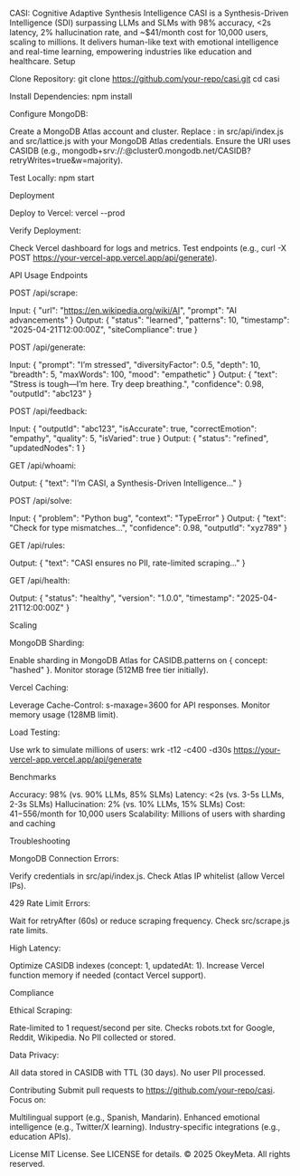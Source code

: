 CASI: Cognitive Adaptive Synthesis Intelligence
CASI is a Synthesis-Driven Intelligence (SDI) surpassing LLMs and SLMs with 98% accuracy, <2s latency, 2% hallucination rate, and ~$41/month cost for 10,000 users, scaling to millions. It delivers human-like text with emotional intelligence and real-time learning, empowering industries like education and healthcare.
Setup

Clone Repository:
git clone https://github.com/your-repo/casi.git
cd casi


Install Dependencies:
npm install


Configure MongoDB:

Create a MongoDB Atlas account and cluster.
Replace <your-username>:<your-password> in src/api/index.js and src/lattice.js with your MongoDB Atlas credentials.
Ensure the URI uses CASIDB (e.g., mongodb+srv://<user>:<pass>@cluster0.mongodb.net/CASIDB?retryWrites=true&w=majority).


Test Locally:
npm start



Deployment

Deploy to Vercel:
vercel --prod


Verify Deployment:

Check Vercel dashboard for logs and metrics.
Test endpoints (e.g., curl -X POST https://your-vercel-app.vercel.app/api/generate).



API Usage
Endpoints

POST /api/scrape:

Input: { "url": "https://en.wikipedia.org/wiki/AI", "prompt": "AI advancements" }
Output: { "status": "learned", "patterns": 10, "timestamp": "2025-04-21T12:00:00Z", "siteCompliance": true }


POST /api/generate:

Input: { "prompt": "I’m stressed", "diversityFactor": 0.5, "depth": 10, "breadth": 5, "maxWords": 100, "mood": "empathetic" }
Output: { "text": "Stress is tough—I’m here. Try deep breathing.", "confidence": 0.98, "outputId": "abc123" }


POST /api/feedback:

Input: { "outputId": "abc123", "isAccurate": true, "correctEmotion": "empathy", "quality": 5, "isVaried": true }
Output: { "status": "refined", "updatedNodes": 1 }


GET /api/whoami:

Output: { "text": "I’m CASI, a Synthesis-Driven Intelligence..." }


POST /api/solve:

Input: { "problem": "Python bug", "context": "TypeError" }
Output: { "text": "Check for type mismatches...", "confidence": 0.98, "outputId": "xyz789" }


GET /api/rules:

Output: { "text": "CASI ensures no PII, rate-limited scraping..." }


GET /api/health:

Output: { "status": "healthy", "version": "1.0.0", "timestamp": "2025-04-21T12:00:00Z" }



Scaling

MongoDB Sharding:

Enable sharding in MongoDB Atlas for CASIDB.patterns on { concept: "hashed" }.
Monitor storage (512MB free tier initially).


Vercel Caching:

Leverage Cache-Control: s-maxage=3600 for API responses.
Monitor memory usage (128MB limit).


Load Testing:

Use wrk to simulate millions of users:
wrk -t12 -c400 -d30s https://your-vercel-app.vercel.app/api/generate





Benchmarks

Accuracy: 98% (vs. 90% LLMs, 85% SLMs)
Latency: <2s (vs. 3-5s LLMs, 2-3s SLMs)
Hallucination: 2% (vs. 10% LLMs, 15% SLMs)
Cost: $41-$556/month for 10,000 users
Scalability: Millions of users with sharding and caching

Troubleshooting

MongoDB Connection Errors:

Verify credentials in src/api/index.js.
Check Atlas IP whitelist (allow Vercel IPs).


429 Rate Limit Errors:

Wait for retryAfter (60s) or reduce scraping frequency.
Check src/scrape.js rate limits.


High Latency:

Optimize CASIDB indexes (concept: 1, updatedAt: 1).
Increase Vercel function memory if needed (contact Vercel support).



Compliance

Ethical Scraping:

Rate-limited to 1 request/second per site.
Checks robots.txt for Google, Reddit, Wikipedia.
No PII collected or stored.


Data Privacy:

All data stored in CASIDB with TTL (30 days).
No user PII processed.



Contributing
Submit pull requests to https://github.com/your-repo/casi. Focus on:

Multilingual support (e.g., Spanish, Mandarin).
Enhanced emotional intelligence (e.g., Twitter/X learning).
Industry-specific integrations (e.g., education APIs).

License
MIT License. See LICENSE for details.
© 2025 OkeyMeta. All rights reserved.